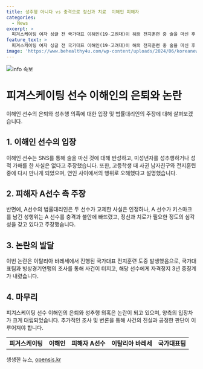 ```yaml
---
title: 성추행 아니다 vs 충격으로 정신과 치료  이해인 피해자
categories:
  - News
excerpt: >
  피겨스케이팅 여자 싱글 전 국가대표 이해인(19·고려대)이 해외 전지훈련 중 술을 마신 후 미성년자 후배에게 성추행을 한 혐의를 부인하고 심경을 고백했다. 그러나 피해자 측은 키스마크와 정신적 충격을 거론하며 강력히 반박하고 있다. 빙상연맹은 음주와 성추행 혐의로 자격정지 3년 중징계를 내렸다. 해당 사건은 이탈리아 바레세에서 발생했으며, 논란은 여전한 상황이다.
feature_text: >
  피겨스케이팅 여자 싱글 전 국가대표 이해인(19·고려대)이 해외 전지훈련 중 술을 마신 후 미성년자 후배에게 성추행을 한 혐의를 부인하고 심경을 고백했다. 그러나 피해자 측은 키스마크와 정신적 충격을 거론하며 강력히 반박하고 있다. 빙상연맹은 음주와 성추행 혐의로 자격정지 3년 중징계를 내렸다. 해당 사건은 이탈리아 바레세에서 발생했으며, 논란은 여전한 상황이다.
image: 'https://www.behealthy4u.com/wp-content/uploads/2024/06/koreanews.jpg'
---
```


<p><img src="https://www.behealthy4u.com/wp-content/uploads/2024/06/koreanews.jpg" alt="info 속보" /></p>

<h1><b>피겨스케이팅 선수 이해인의 은퇴와 논란</b></h1>

<p data-ke-size="size16"></p>

<p>이해인 선수의 은퇴와 성추행 의혹에 대한 입장 및 법률대리인의 주장에 대해 살펴보겠습니다.</p>

<p data-ke-size="size16"></p>

<h2><b>1. 이해인 선수의 입장</b></h2>

<p>이해인 선수는 SNS를 통해 술을 마신 것에 대해 반성하고, 미성년자를 성추행하거나 성적 가해를 한 사실은 없다고 주장했습니다. 또한, 고등학생 때 사귄 남자친구와 전지훈련 중에 다시 만나게 되었으며, 연인 사이에서의 행위로 오해했다고 설명했습니다.</p>

<h2><b>2. 피해자 A선수 측 주장</b></h2>

<p>반면에, A선수의 법률대리인은 두 선수가 교제한 사실은 인정하나, A 선수가 키스마크를 남긴 성행위는 A 선수를 충격과 불안에 빠뜨렸고, 정신과 치료가 필요한 정도의 심각성을 갖고 있다고 주장했습니다.</p>

<h2><b>3. 논란의 발달</b></h2>

<p>이번 논란은 이탈리아 바레세에서 진행된 국가대표 전지훈련 도중 발생했음으로, 국가대표팀과 빙상경기연맹의 조사를 통해 사건이 터지고, 해당 선수에게 자격정지 3년 중징계가 내렸습니다.</p>

<h2><b>4. 마무리</b></h2>

<p>피겨스케이팅 선수 이해인의 은퇴와 성추행 의혹은 논란이 되고 있으며, 양측의 입장차가 크게 대립되었습니다. 추가적인 조사 및 변론을 통해 사건의 진실과 공정한 판단이 이루어져야 합니다.</p>

<p data-ke-size="size16"></p>

<table>
    <tbody>
        <tr>
            <td style="text-align: center; height: 17px;"><b>피겨스케이팅</b></td>
            <td style="text-align: center; height: 17px;"><b>이해인</b></td>
            <td style="text-align: center; height: 17px;"><b>피해자 A선수</b></td>
            <td style="text-align: center; height: 17px;"><b>이탈리아 바레세</b></td>
            <td style="text-align: center; height: 17px;"><b>국가대표팀</b></td>
        </tr>
    </tbody>
</table>

<p data-ke-size="size16"></p>
생생한 뉴스, <a href="https://opensis.kr" rel="dofollow">opensis.kr</a>


